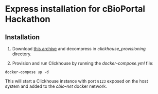 # Express installation for cBioPortal Hackathon

## Installation

1. Download [this archive](https://drive.google.com/file/d/1hENRwKRdJ4APUwlA81SfDy29q5DZRAOY/view?usp=sharing) and
   decompress in _clickhouse_provisioning_ directory.

3. Provision and run Clickhouse by running the _docker-compose.yml_ file:

```shell
docker-compose up -d
```

This will start a Clickhouse instance with port `8123` exposed on the host system and added to the _cbio-net_ docker
network.